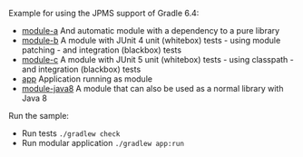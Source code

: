 Example for using the JPMS support of Gradle 6.4:

- [module-a](module-a) And automatic module with a dependency to a pure library
- [module-b](module-b) A module with JUnit 4 unit (whitebox) tests - using module patching - and integration (blackbox) tests
- [module-c](module-c) A module with JUnit 5 unit (whitebox) tests - using classpath - and integration (blackbox) tests
- [app](app) Application running as module
- [module-java8](module-java8) A module that can also be used as a normal library with Java 8

Run the sample:
- Run tests `./gradlew check`
- Run modular application `./gradlew app:run`